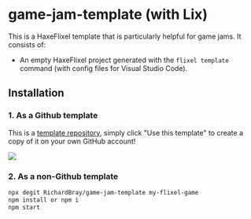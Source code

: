 # game-jam-template (with Lix)

This is a HaxeFlixel template that is particularly helpful for game jams. It consists of:

- An empty HaxeFlixel project generated with the `flixel template` command (with config files for Visual Studio Code).

## Installation

### 1. As a Github template
This is a [template repository](https://help.github.com/en/github/creating-cloning-and-archiving-repositories/creating-a-repository-from-a-template), simply click "Use this template" to create a copy of it on your own GitHub account!

![](https://help.github.com/assets/images/help/repository/use-this-template-button.png)

### 2. As a non-Github template
```sh
npx degit RichardBray/game-jam-template my-flixel-game
npm install or npm i
npm start
```
